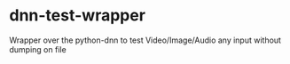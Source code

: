# dnn-test-wrapper
Wrapper over the python-dnn to test Video/Image/Audio any input without dumping on file
